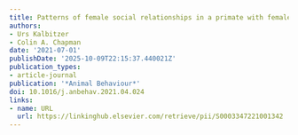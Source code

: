 ```yaml
---
title: Patterns of female social relationships in a primate with female-biased dispersal
authors:
- Urs Kalbitzer
- Colin A. Chapman
date: '2021-07-01'
publishDate: '2025-10-09T22:15:37.440021Z'
publication_types:
- article-journal
publication: '*Animal Behaviour*'
doi: 10.1016/j.anbehav.2021.04.024
links:
- name: URL
  url: https://linkinghub.elsevier.com/retrieve/pii/S0003347221001342
---
```

